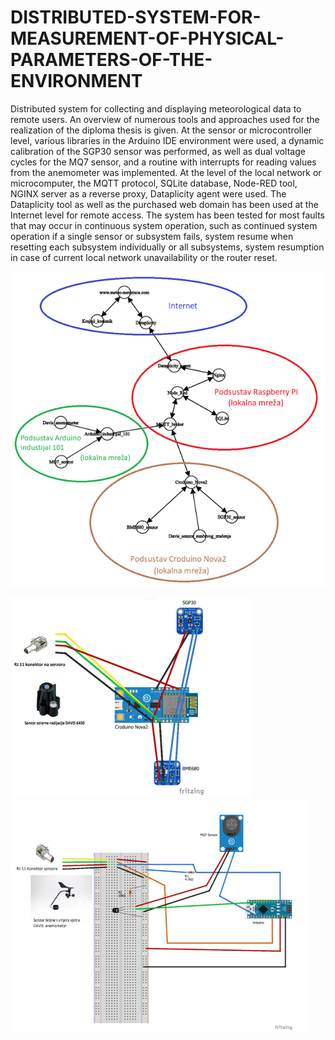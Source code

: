 # DISTRIBUTED-SYSTEM-FOR-MEASUREMENT-OF-PHYSICAL-PARAMETERS-OF-THE-ENVIRONMENT
Distributed system for collecting and displaying meteorological data to remote users. An overview of numerous tools and approaches used for the realization of the diploma thesis is given. At the sensor or microcontroller level, various libraries in the Arduino IDE environment were used, a dynamic calibration of the SGP30 sensor was performed, as well as dual voltage cycles for the MQ7 sensor, and a routine with interrupts for reading values from the anemometer was implemented. At the level of the local network or microcomputer, the MQTT protocol, SQLite database, Node-RED tool, NGINX server as a reverse proxy, Dataplicity agent were used. The Dataplicity tool as well as the purchased web domain has been used at the Internet level for remote access. The system has been tested for most faults that may occur in continuous system operation, such as continued system operation if a single sensor or subsystem fails, system resume when resetting each subsystem individually or all subsystems, system resumption in case of current local network unavailability or the router reset.

![](Images/Meteopostaja%20kompl%20prikaz.png)

![](Images/frizing%20nova.png)
![](Images/fritzing%20ind.png)

